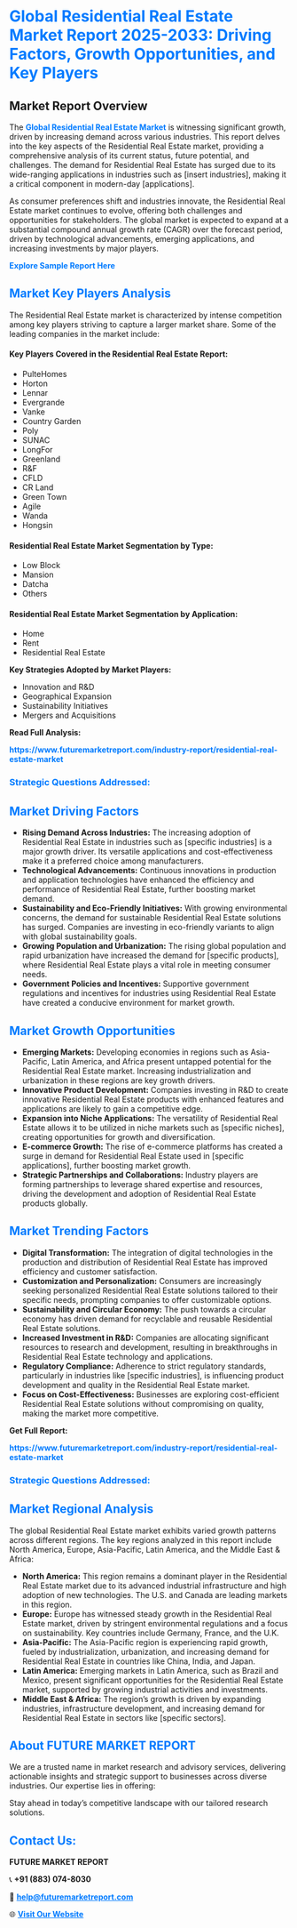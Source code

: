 <h1 style="color: #007BFF;">Global Residential Real Estate Market Report 2025-2033: Driving Factors, Growth Opportunities, and Key Players</h1>

<section id="overview">
<h2>Market Report Overview</h2>
<p>The <a href="https://www.futuremarketreport.com/industry-report/residential-real-estate-market" style="color: #007BFF; text-decoration: none;"><strong>Global Residential Real Estate Market</strong></a> is witnessing significant growth, driven by increasing demand across various industries. This report delves into the key aspects of the Residential Real Estate market, providing a comprehensive analysis of its current status, future potential, and challenges. The demand for Residential Real Estate has surged due to its wide-ranging applications in industries such as [insert industries], making it a critical component in modern-day [applications].</p>
<p>As consumer preferences shift and industries innovate, the Residential Real Estate market continues to evolve, offering both challenges and opportunities for stakeholders. The global market is expected to expand at a substantial compound annual growth rate (CAGR) over the forecast period, driven by technological advancements, emerging applications, and increasing investments by major players.</p>
</section>

<section id="overview">
<p><a href="https://www.futuremarketreport.com/request-sample/reportId=113004" style="color: #007BFF; text-decoration: none;"><strong>Explore Sample Report Here</strong></a></p>
</section>

<section id="key-players">
<h2 style="color: #007BFF;">Market Key Players Analysis</h2>
<p>The Residential Real Estate market is characterized by intense competition among key players striving to capture a larger market share. Some of the leading companies in the market include:</p>
<h4>Key Players Covered in the Residential Real Estate Report:</h4>
<ul><li>PulteHomes</li><li>Horton</li><li>Lennar</li><li>Evergrande</li><li>Vanke</li><li>Country Garden</li><li>Poly</li><li>SUNAC</li><li>LongFor</li><li>Greenland</li><li>R&amp;F</li><li>CFLD</li><li>CR Land</li><li>Green Town</li><li>Agile</li><li>Wanda</li><li>Hongsin</li></ul>
<h4>Residential Real Estate Market Segmentation by Type:</h4>
<ul><li>Low Block</li><li>Mansion</li><li>Datcha</li><li>Others</li></ul>

<h4>Residential Real Estate Market Segmentation by Application:</h4>
<ul><li>Home</li><li>Rent</li><li>Residential Real Estate</li></ul>
<p><strong>Key Strategies Adopted by Market Players:</strong></p>
<ul>
<li>Innovation and R&D</li>
<li>Geographical Expansion</li>
<li>Sustainability Initiatives</li>
<li>Mergers and Acquisitions</li>
</ul>
</section>

<section>
<p><strong>Read Full Analysis: </strong></p><a href="https://www.futuremarketreport.com/industry-report/residential-real-estate-market" style="color: #007BFF; text-decoration: none;"><strong>https://www.futuremarketreport.com/industry-report/residential-real-estate-market</strong></a>
<h3 style="color: #007BFF;">Strategic Questions Addressed:</h3>
</section>

<section id="driving-factors">
<h2 style="color: #007BFF;">Market Driving Factors</h2>
<ul>
<li><strong>Rising Demand Across Industries:</strong> The increasing adoption of Residential Real Estate in industries such as [specific industries] is a major growth driver. Its versatile applications and cost-effectiveness make it a preferred choice among manufacturers.</li>
<li><strong>Technological Advancements:</strong> Continuous innovations in production and application technologies have enhanced the efficiency and performance of Residential Real Estate, further boosting market demand.</li>
<li><strong>Sustainability and Eco-Friendly Initiatives:</strong> With growing environmental concerns, the demand for sustainable Residential Real Estate solutions has surged. Companies are investing in eco-friendly variants to align with global sustainability goals.</li>
<li><strong>Growing Population and Urbanization:</strong> The rising global population and rapid urbanization have increased the demand for [specific products], where Residential Real Estate plays a vital role in meeting consumer needs.</li>
<li><strong>Government Policies and Incentives:</strong> Supportive government regulations and incentives for industries using Residential Real Estate have created a conducive environment for market growth.</li>
</ul>
</section>

<section id="growth-opportunities">
<h2 style="color: #007BFF;">Market Growth Opportunities</h2>
<ul>
<li><strong>Emerging Markets:</strong> Developing economies in regions such as Asia-Pacific, Latin America, and Africa present untapped potential for the Residential Real Estate market. Increasing industrialization and urbanization in these regions are key growth drivers.</li>
<li><strong>Innovative Product Development:</strong> Companies investing in R&D to create innovative Residential Real Estate products with enhanced features and applications are likely to gain a competitive edge.</li>
<li><strong>Expansion into Niche Applications:</strong> The versatility of Residential Real Estate allows it to be utilized in niche markets such as [specific niches], creating opportunities for growth and diversification.</li>
<li><strong>E-commerce Growth:</strong> The rise of e-commerce platforms has created a surge in demand for Residential Real Estate used in [specific applications], further boosting market growth.</li>
<li><strong>Strategic Partnerships and Collaborations:</strong> Industry players are forming partnerships to leverage shared expertise and resources, driving the development and adoption of Residential Real Estate products globally.</li>
</ul>
</section>

<section id="trending-factors">
<h2 style="color: #007BFF;">Market Trending Factors</h2>
<ul>
<li><strong>Digital Transformation:</strong> The integration of digital technologies in the production and distribution of Residential Real Estate has improved efficiency and customer satisfaction.</li>
<li><strong>Customization and Personalization:</strong> Consumers are increasingly seeking personalized Residential Real Estate solutions tailored to their specific needs, prompting companies to offer customizable options.</li>
<li><strong>Sustainability and Circular Economy:</strong> The push towards a circular economy has driven demand for recyclable and reusable Residential Real Estate solutions.</li>
<li><strong>Increased Investment in R&D:</strong> Companies are allocating significant resources to research and development, resulting in breakthroughs in Residential Real Estate technology and applications.</li>
<li><strong>Regulatory Compliance:</strong> Adherence to strict regulatory standards, particularly in industries like [specific industries], is influencing product development and quality in the Residential Real Estate market.</li>
<li><strong>Focus on Cost-Effectiveness:</strong> Businesses are exploring cost-efficient Residential Real Estate solutions without compromising on quality, making the market more competitive.</li>
</ul>
</section>

<section>
<p><strong>Get Full Report: </strong></p><a href="https://www.futuremarketreport.com/industry-report/residential-real-estate-market" style="color: #007BFF; text-decoration: none;"><strong>https://www.futuremarketreport.com/industry-report/residential-real-estate-market</strong></a>
<h3 style="color: #007BFF;">Strategic Questions Addressed:</h3>
</section>


<section id="regional-analysis">
<h2 style="color: #007BFF;">Market Regional Analysis</h2>
<p>The global Residential Real Estate market exhibits varied growth patterns across different regions. The key regions analyzed in this report include North America, Europe, Asia-Pacific, Latin America, and the Middle East & Africa:</p>
<ul>
<li><strong>North America:</strong> This region remains a dominant player in the Residential Real Estate market due to its advanced industrial infrastructure and high adoption of new technologies. The U.S. and Canada are leading markets in this region.</li>
<li><strong>Europe:</strong> Europe has witnessed steady growth in the Residential Real Estate market, driven by stringent environmental regulations and a focus on sustainability. Key countries include Germany, France, and the U.K.</li>
<li><strong>Asia-Pacific:</strong> The Asia-Pacific region is experiencing rapid growth, fueled by industrialization, urbanization, and increasing demand for Residential Real Estate in countries like China, India, and Japan.</li>
<li><strong>Latin America:</strong> Emerging markets in Latin America, such as Brazil and Mexico, present significant opportunities for the Residential Real Estate market, supported by growing industrial activities and investments.</li>
<li><strong>Middle East & Africa:</strong> The region’s growth is driven by expanding industries, infrastructure development, and increasing demand for Residential Real Estate in sectors like [specific sectors].</li>
</ul>
</section>

<footer>
<h2 style="color: #007BFF;">About FUTURE MARKET REPORT</h2>
<p>We are a trusted name in market research and advisory services, delivering actionable insights and strategic support to businesses across diverse industries. Our expertise lies in offering:</p>

<p>Stay ahead in today’s competitive landscape with our tailored research solutions.</p>

<h2 style="color: #007BFF;">Contact Us:</h2>
<p><strong>FUTURE MARKET REPORT</strong></p>
<p>📞 <strong>+91 (883) 074-8030</strong></p>
<p>📧 <strong><a href="mailto:help@futuremarketreport.com" style="color: #007BFF;">help@futuremarketreport.com</a></strong></p>
<p>🌐 <strong><a href="https://www.futuremarketreport.com/" style="color: #007BFF;">Visit Our Website</a></strong></p>
</footer>